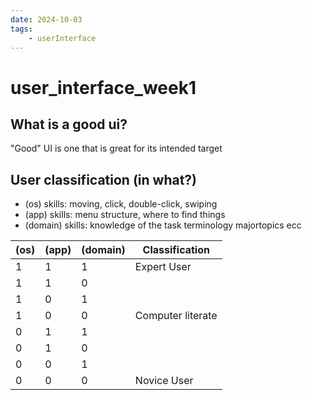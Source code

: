 ```yaml
---
date: 2024-10-03 
tags: 
    - userInterface
---
```


# user_interface_week1

## What is a good ui?
"Good" UI is one that is great for its intended target


## User classification (in what?)
    
- (os) skills: moving, click, double-click, swiping
- (app) skills: menu structure, where to find things
- (domain) skills: knowledge of the task terminology majortopics ecc

| (os)| (app)| (domain)| Classification|
| ------------- | -------------- | -------------- | -------------- |
| 1 | 1 | 1 | Expert User|
| 1 | 1 | 0 | |
| 1 | 0 | 1 | |
| 1 | 0 | 0 | Computer literate|
| 0 | 1 | 1 | |
| 0 | 1 | 0 | |
| 0 | 0 | 1 | |
| 0 | 0 | 0 | Novice User|


